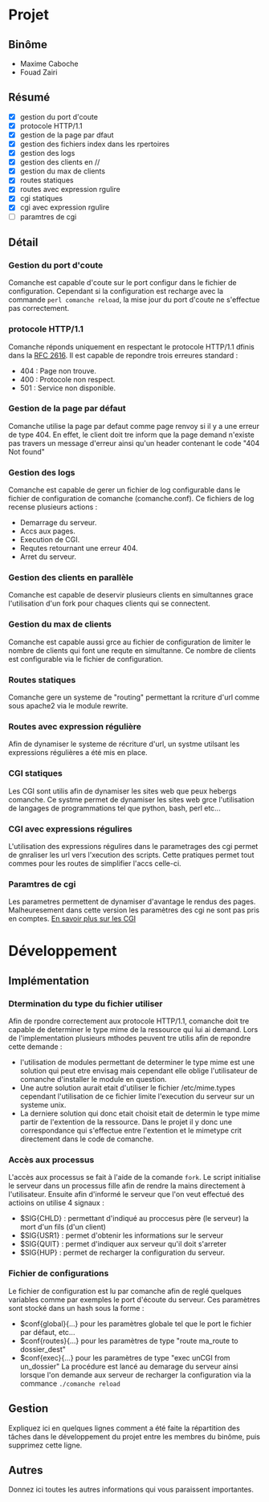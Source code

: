 
Projet
======

Binôme
------

- Maxime Caboche
- Fouad Zairi

Résumé
------
  - [X] gestion du port d'coute
  - [X] protocole HTTP/1.1
  - [X] gestion de la page par dfaut
  - [X] gestion des fichiers index dans les rpertoires
  - [X] gestion des logs
  - [X] gestion des clients en //
  - [X] gestion du max de clients
  - [X] routes statiques
  - [X] routes avec expression rgulire
  - [X] cgi statiques
  - [X] cgi avec expression rgulire
  - [ ] paramtres de cgi

Détail
------
### Gestion du port d'coute
Comanche est capable d'coute sur le port configur dans le fichier de configuration. Cependant si la configuration est recharge avec la commande `perl comanche reload`, la mise  jour du port d'coute ne s'effectue pas correctement.

### protocole HTTP/1.1
Comanche réponds uniquement en respectant le protocole HTTP/1.1 dfinis dans la [RFC 2616](www.ietf.org/rfc/rfc2616.txt). Il est capable de repondre  trois erreures standard : 
- 404 : Page non trouve.
- 400 : Protocole non respect.
- 501 : Service non disponible.

### Gestion de la page par défaut
Comanche utilise la page par defaut comme page  renvoy si il y a une erreur de type 404. En effet, le client doit tre inform que la page demand n'existe pas  travers un message d'erreur ainsi qu'un header contenant le code "404 Not found"

### Gestion des logs
Comanche est capable de gerer un fichier de log configurable dans le fichier de configuration de comanche (comanche.conf). Ce fichiers de log recense plusieurs actions : 
- Demarrage du serveur.
- Accs aux pages.
- Execution de CGI.
- Requtes retournant une erreur 404.
- Arret du serveur.

### Gestion des clients en parallèle
Comanche est capable de deservir plusieurs clients en simultannes grace  l'utilisation d'un fork pour chaques clients qui se connectent.

### Gestion du max de clients
Comanche est capable aussi grce au fichier de configuration de limiter le nombre de clients qui font une requte en simultanne. Ce nombre de clients est configurable via le fichier de configuration.

### Routes statiques
Comanche gere un systeme de "routing" permettant la rcriture d'url comme sous apache2 via le module rewrite.

### Routes avec expression régulière
Afin de dynamiser le systeme de récriture d'url, un systme utilsant les expressions régulières a été mis en place.

### CGI statiques
Les CGI sont utilis afin de dynamiser les sites web que peux hebergs comanche. Ce systme permet de dynamiser les sites web grce  l'utilisation de langages de programmations tel que python, bash, perl etc...

### CGI avec expressions régulires
L'utilisation des expressions régulires dans le parametrages des cgi permet de gnraliser les url vers l'xecution des scripts. Cette pratiques permet tout commes pour les routes de simplifier l'accs  celle-ci.

### Paramtres de cgi
Les parametres permettent de dynamiser d'avantage le rendus des pages. Malheuresement dans cette version les paramètres des cgi ne sont pas pris en comptes. [En savoir plus sur les CGI](http://www.ietf.org/rfc/rfc3875)


Développement
=============

Implémentation
--------------

### Dtermination du type du fichier  utiliser
Afin de rpondre correctement aux protocole HTTP/1.1, comanche doit tre capable de determiner le type mime de la ressource qui lui ai demand. Lors de l'implementation plusieurs mthodes peuvent tre utilis afin de repondre  cette demande : 
- l'utilisation de modules permettant de determiner le type mime est une solution qui peut etre envisag mais cependant elle oblige l'utilisateur de comanche d'installer le module en question.
- Une autre solution aurait etait d'utiliser le fichier /etc/mime.types cependant l'utilisation de ce fichier limite l'execution du serveur sur un systeme unix.
- La derniere solution qui  donc etait choisit etait de determin le type mime  partir de l'extention de la ressource. Dans le projet il y  donc une correspondance qui s'effectue entre l'extention et le mimetype crit directement dans le code de comanche. 


### Accès aux processus
L'accès aux processus se fait à l'aide de la comande `fork`. Le script initialise le serveur dans un processus fille afin de rendre la mains directement à l'utilisateur. Ensuite afin d'informé le serveur que l'on veut effectué des actioins on utilise 4 signaux :
-    $SIG{CHLD} : permettant d'indiqué au proccesus père (le serveur) la mort d'un fils (d'un client) 
-    $SIG{USR1} : permet d'obtenir les informations sur le serveur
-    $SIG{QUIT} : permet d'indiquer aux serveur qu'il doit s'arreter
-    $SIG{HUP}  : permet de recharger la configuration du serveur. 

### Fichier de configurations 
Le fichier de configuration est lu par comanche afin de reglé quelques variables comme par exemples le port d'écoute du serveur. Ces paramètres sont stocké dans un hash sous la forme : 
- $conf{global}{...} pour les paramètres globale tel que le port le fichier par défaut, etc...
- $conf{routes}{...} pour les paramètres de type "route ma_route to dossier_dest"
- $conf{exec}{...} pour les paramètres de type "exec unCGI from un_dossier"
La procédure est lancé au demarage du serveur ainsi lorsque l'on demande aux serveur de recharger la configuration via la commance `./comanche reload`

Gestion
-------

Expliquez ici en quelques lignes comment a été faite la répartition des tâches dans le développement du projet entre les membres du binôme, puis supprimez cette ligne.

Autres
------

Donnez ici toutes les autres informations qui vous paraissent importantes.
